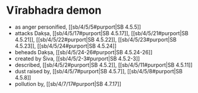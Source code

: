 # Vīrabhadra demon

* as anger personified, [[sb/4/5/5#purport|SB 4.5.5]]
* attacks Dakṣa, [[sb/4/5/17#purport|SB 4.5.17]], [[sb/4/5/21#purport|SB 4.5.21]], [[sb/4/5/22#purport|SB 4.5.22]], [[sb/4/5/23#purport|SB 4.5.23]], [[sb/4/5/24#purport|SB 4.5.24]]
* beheads Dakṣa, [[sb/4/5/24-26#purport|SB 4.5.24-26]]
* created by Śiva, [[sb/4/5/2-3#purport|SB 4.5.2-3]]
* described, [[sb/4/5/2#purport|SB 4.5.2]], [[sb/4/5/11#purport|SB 4.5.11]]
* dust raised by, [[sb/4/5/7#purport|SB 4.5.7]], [[sb/4/5/8#purport|SB 4.5.8]]
* pollution by, [[sb/4/7/17#purport|SB 4.7.17]]
